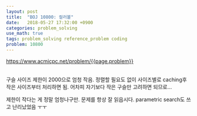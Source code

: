 ```yaml
---
layout: post
title:  "BOJ 10800: 컬러볼"
date:   2018-05-27 17:32:00 +0900
categories: problem_solving
use_math: true
tags: problem_solving reference_problem coding
problem: 10800
---
```


<a target="_blank" href="https://www.acmicpc.net/problem/{{page.problem}}">https://www.acmicpc.net/problem/{{page.problem}}</a><br/><br/>

구슬 사이즈 제한이 2000으로 엄청 작음. 정렬할 필요도 없이 사이즈별로 caching후 작은 사이즈부터 처리하면 됨. 어차피 자기보다 작은 구슬만 고려하면 되므로...

제한이 작다는 게 정말 엄청나구만. 문제를 항상 잘 읽읍시다. parametric search도 쓰고 난리났었음 ㅜㅜ
